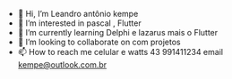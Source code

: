- 👋 Hi, I’m Leandro antônio kempe
- 👀 I’m interested in  pascal , Flutter
- 🌱 I’m currently learning  Delphi e lazarus mais o  Flutter
- 💞️ I’m looking to collaborate on  com projetos
- 📫 How to reach me  celular e watts 43 991411234 email kempe@outlook.com.br
